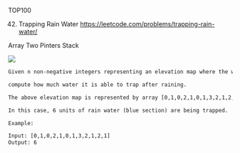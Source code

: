TOP100

42. Trapping Rain Water
    https://leetcode.com/problems/trapping-rain-water/

Array Two Pinters Stack

![](https://assets.leetcode.com/uploads/2018/10/22/rainwatertrap.png)

```html
Given n non-negative integers representing an elevation map where the width of each bar is 1, 

compute how much water it is able to trap after raining.

The above elevation map is represented by array [0,1,0,2,1,0,1,3,2,1,2,1]. 

In this case, 6 units of rain water (blue section) are being trapped. 

Example:

Input: [0,1,0,2,1,0,1,3,2,1,2,1]
Output: 6
```
